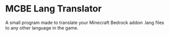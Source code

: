 # MCBE Lang Translator
A small program made to translate your Minecraft Bedrock addon .lang files to any other language in the game.
